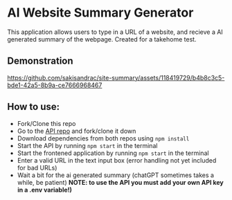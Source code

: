 # AI Website Summary Generator

This application allows users to type in a URL of a website, and recieve a AI generated summary of the webpage. Created for a takehome test. 

## Demonstration

https://github.com/sakisandrac/site-summary/assets/118419729/b4b8c3c5-bde1-42a5-8b9a-ce7666968467


## How to use:
- Fork/Clone this repo
- Go to the <a href="https://github.com/sakisandrac/site-summary-api">API repo</a> and fork/clone it down
- Download dependencies from both repos using `npm install`
- Start the API by running `npm start` in the terminal
- Start the frontened application by running `npm start` in the terminal
- Enter a valid URL in the text input box (error handling not yet included for bad URLs)
- Wait a bit for the ai generated summary (chatGPT sometimes takes a while, be patient)
<b>NOTE: to use the API you must add your own API key in a .env variable!)</b>
